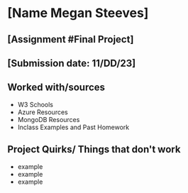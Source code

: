 # [Name Megan Steeves]
## [Assignment #Final Project]
## [Submission date: 11/DD/23]
## Worked with/sources 
* W3 Schools
* Azure Resources
* MongoDB Resources
* Inclass Examples and Past Homework
## Project Quirks/ Things that don't work
* example
* example
* example
